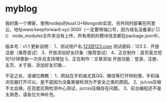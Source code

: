 # myblog
我的第一个博客，使用nodejs的koa1.0+Mongodb实现，另外同时部署在阿里云，地址www.keepforward.xyz:3000（一定要带端口号，因为域名没备案(/ □ \)）
node_modules文件夹没有上传，所有用到的模块信息都在package.json中。

版本号：v1.1
更新说明：
1、测试用户名:123@123.com&nbsp;测试密码：123
2、开放注册（推荐尝试）
3、开放添加好友印象（推荐尝试）
4、正在制作：首页英文短句1分钟更新一次并且支持增加
5、正在制作：文章添加
开放功能：登录、注册、主页、关于我、添加好友印象...

不足之处，请诸位赐教：
1、网站在手机端尤其QQ、微信等打开特别慢，手机端浏览器打开可以，是不是因为没备案被检测为不安全之类的原因。
2、js/css压缩不太会搞，在百度应用检测中心测试，js/css压缩存在问题。
3、前台编程还不是太熟悉，请各位大神补充。

